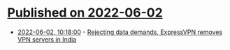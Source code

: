 # [Published on 2022-06-02](index.md)

* [2022-06-02, 10:18:00](https://news.ycombinator.com/item?id=31593236) - [Rejecting data demands, ExpressVPN removes VPN servers in India](https://www.expressvpn.com/blog/remove-india-vpn-servers/)
